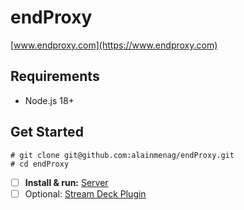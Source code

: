 # endProxy
[www.endproxy.com](https://www.endproxy.com)

## Requirements
- Node.js 18+

## Get Started

```
# git clone git@github.com:alainmenag/endProxy.git
# cd endProxy
```

- [ ] **Install & run:** [Server](server)
- [ ] Optional: [Stream Deck Plugin](plugin-streamdeck)